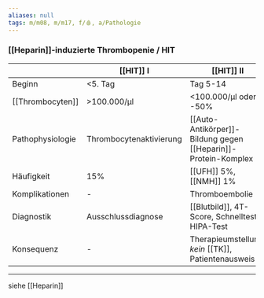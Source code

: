 ```yaml
---
aliases: null
tags: m/m08, m/m17, f/🩸, a/Pathologie
---
```

### [[Heparin]]-induzierte Thrombopenie / HIT
| |[[HIT]] I|[[HIT]] II|
|-|-|-|
|Beginn|<5. Tag|Tag 5-14|
|[[Thrombocyten]]|>100.000/μl|<100.000/μl oder -50%|
|Pathophysiologie|Thrombocytenaktivierung|[[Auto-Antikörper]]-Bildung gegen [[Heparin]]-Protein-Komplex|
|Häufigkeit|15%|[[UFH]] 5%, [[NMH]] 1%|
|Komplikationen|-|Thromboembolie|
|Diagnostik|Ausschlussdiagnose|[[Blutbild]], 4T-Score, Schnelltest, HIPA-Test|
|Konsequenz|-|Therapieumstellung, *kein* [[TK]], Patientenausweis|

---
siehe [[Heparin]]